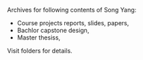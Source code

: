 Archives for following contents of Song Yang:

- Course projects reports, slides, papers, 
- Bachlor capstone design,
- Master thesiss,

Visit folders for details.
